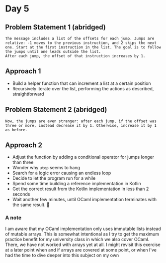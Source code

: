# Day 5

## Problem Statement 1 (abridged)
```
The message includes a list of the offsets for each jump. Jumps are relative: -1 moves to the previous instruction, and 2 skips the next one. Start at the first instruction in the list. The goal is to follow the jumps until one leads outside the list.
After each jump, the offset of that instruction increases by 1.
```
## Approach 1
- Build a helper function that can increment a list at a certain position
- Recursively iterate over the list, performing the actions as described, straightforward

## Problem Statement 2 (abridged)
```
Now, the jumps are even stranger: after each jump, if the offset was three or more, instead decrease it by 1. Otherwise, increase it by 1 as before.
```

## Approach 2
- Adjust the function by adding a conditional operator for jumps longer than three
- Wonder why `utop` seems to hang
- Search for a logic error causing an endless loop
- Decide to let the program run for a while
- Spend some time building a reference implementation in Kotlin
- Get the correct result from the Kotlin implementation in less than 2 seconds
- Wait another few minutes, until OCaml implementation terminates with the same result. 🤔

### A note
I am aware that my OCaml implementation only uses immutable lists instead of mutable arrays. This is somewhat intentional as I try to get the maximum practice benefit for my university class in which we also cover OCaml. There, we have not worked with arrays yet at all. I might revisit this exercise at a later point when and if arrays are covered at some point, or when I've had the time to dive deeper into this subject on my own
